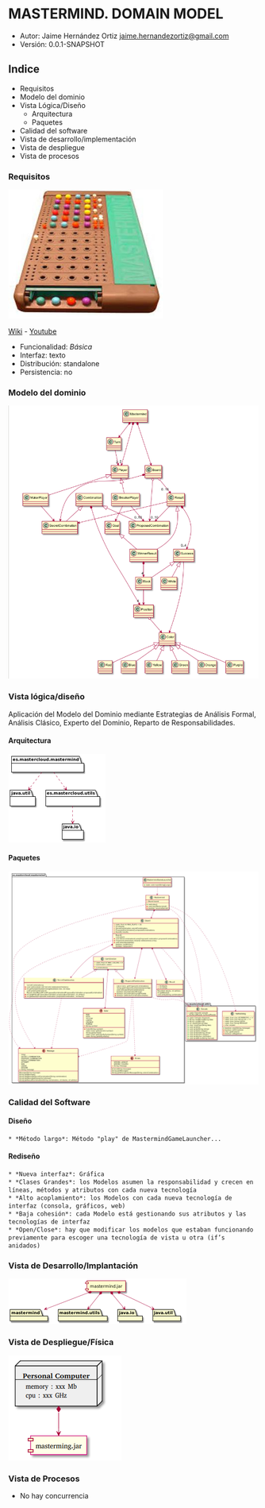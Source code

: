 # MASTERMIND.  DOMAIN MODEL

* Autor: Jaime Hernández Ortiz  jaime.hernandezortiz@gmail.com
* Versión: 0.0.1-SNAPSHOT

## Indice
   * Requisitos 
   * Modelo del dominio
   * Vista Lógica/Diseño
        * Arquitectura
        * Paquetes
   * Calidad del software
   * Vista de desarrollo/implementación
   * Vista de despliegue
   * Vista de procesos

### Requisitos
 
 ![MasterMind 5 colors](pics/Mastermind.jpg) 
 
 [Wiki](https://en.wikipedia.org/wiki/Mastermind_(board_game)) - [Youtube](https://www.youtube.com/watch?v=2-hTeg2M6GQ)
 
 * Funcionalidad: *Básica*
 * Interfaz: texto
 * Distribución: standalone
 * Persistencia: no

### Modelo del dominio
 
  ![Vocabulario](diagrams/Vocabulary.png)

### Vista lógica/diseño

Aplicación del Modelo del Dominio mediante Estrategias de Análisis Formal, Análisis Clásico, Experto del Dominio, Reparto de Responsabilidades.
 
#### Arquitectura

![Arquitectura](pics/Architecture.png)

#### Paquetes
![Paquetes](pics/Packages.png)


### Calidad del Software

#### Diseño
    * *Método largo*: Método "play" de MastermindGameLauncher...

#### Rediseño
    * *Nueva interfaz*: Gráfica    
    * *Clases Grandes*: los Modelos asumen la responsabilidad y crecen en líneas, métodos y atributos con cada nueva tecnología
    * *Alto acoplamiento*: los Modelos con cada nueva tecnología de interfaz (consola, gráficos, web)
    * *Baja cohesión*: cada Modelo está gestionando sus atributos y las tecnologías de interfaz
    * *Open/Close*: hay que modificar los modelos que estaban funcionando previamente para escoger una tecnología de vista u otra (if’s anidados)

### Vista de Desarrollo/Implantación
![DevelopmentImplementation](pics/DevelopmentImplementation.png)    

### Vista de Despliegue/Física
![Despliegue](pics/Despliegue.png)

### Vista de Procesos
* No hay concurrencia
